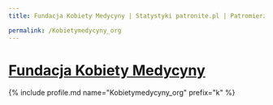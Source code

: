 ```yaml
---
title: Fundacja Kobiety Medycyny | Statystyki patronite.pl | Patromierz

permalink: /Kobietymedycyny_org
---
```


# [Fundacja Kobiety Medycyny](https://patronite.pl/Kobietymedycyny_org)

{% include profile.md name="Kobietymedycyny_org" prefix="k" %}
